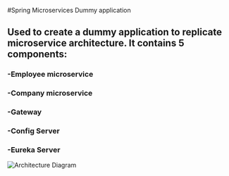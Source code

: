 #Spring Microservices Dummy application

## Used to create a dummy application to replicate microservice architecture. It contains 5 components:
### -Employee microservice
### -Company microservice
### -Gateway
### -Config Server
### -Eureka Server


![Architecture Diagram]([image_url_or_path](https://github.com/abhijith-zero/MicroServiceDummy/blob/master/diagram-export-3-8-2025-8_50_10-PM.png) "Architecture Diagram")
